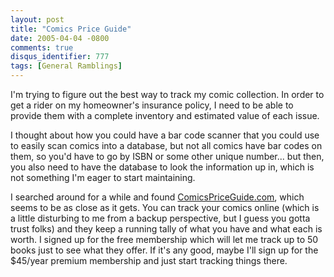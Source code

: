 ```yaml
---
layout: post
title: "Comics Price Guide"
date: 2005-04-04 -0800
comments: true
disqus_identifier: 777
tags: [General Ramblings]
---
```

I'm trying to figure out the best way to track my comic collection. In
order to get a rider on my homeowner's insurance policy, I need to be
able to provide them with a complete inventory and estimated value of
each issue.
 
 I thought about how you could have a bar code scanner that you could
use to easily scan comics into a database, but not all comics have bar
codes on them, so you'd have to go by ISBN or some other unique
number... but then, you also need to have the database to look the
information up in, which is not something I'm eager to start
maintaining.
 
 I searched around for a while and found
[ComicsPriceGuide.com](http://www.comicspriceguide.com/), which seems to
be as close as it gets. You can track your comics online (which is a
little disturbing to me from a backup perspective, but I guess you gotta
trust folks) and they keep a running tally of what you have and what
each is worth. I signed up for the free membership which will let me
track up to 50 books just to see what they offer. If it's any good,
maybe I'll sign up for the \$45/year premium membership and just start
tracking things there.
